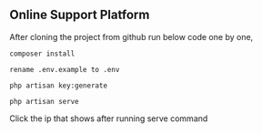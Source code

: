 ## Online Support Platform

After cloning the project from github run below code one by one,
```
composer install
```

```
rename .env.example to .env
```

```
php artisan key:generate
```

```
php artisan serve
```

Click the ip that shows after running serve command

